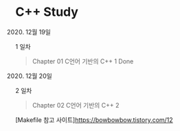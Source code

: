 # C++ Study
2020. 12월 19일

1 일차

> Chapter 01 C언어 기반의 C++ 1 Done

2020. 12월 20일

2 일차

> Chapter 02 C언어 기반의 C++ 2 

[Makefile 참고 사이트]https://bowbowbow.tistory.com/12
